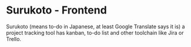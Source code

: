 # Surukoto - Frontend

Surukoto (means to-do in Japanese, at least Google Translate says it is) a project tracking tool has kanban, to-do list and other toolchain like Jira or Trello.
